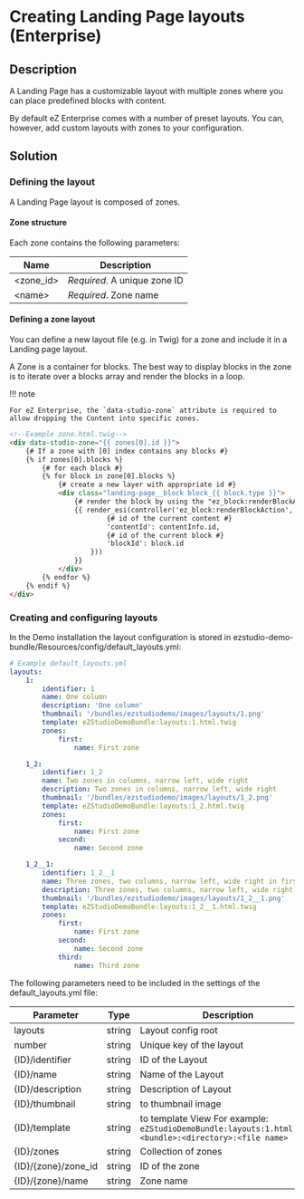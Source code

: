 # Creating Landing Page layouts (Enterprise)

## Description

A Landing Page has a customizable layout with multiple zones where you can place predefined blocks with content.

By default eZ Enterprise comes with a number of preset layouts. You can, however, add custom layouts with zones to your configuration.

## Solution

### Defining the layout

A Landing Page layout is composed of zones.

#### Zone structure

Each zone contains the following parameters:

| Name             | Description                  |
|------------------|------------------------------|
| &lt;zone\_id&gt; | *Required*. A unique zone ID |
| &lt;name&gt;     | *Required*. Zone name        |

#### Defining a zone layout

You can define a new layout file (e.g. in Twig) for a zone and include it in a Landing page layout.

A Zone is a container for blocks. The best way to display blocks in the zone is to iterate over a blocks array and render the blocks in a loop.

!!! note

    For eZ Enterprise, the `data-studio-zone` attribute is required to allow dropping the Content into specific zones.

``` html
<!--Example zone.html.twig-->
<div data-studio-zone="{{ zones[0].id }}">                                       
    {# If a zone with [0] index contains any blocks #}
    {% if zones[0].blocks %}                                                    
        {# for each block #}
        {% for block in zone[0].blocks %}                                               
            {# create a new layer with appropriate id #}
            <div class="landing-page__block block_{{ block.type }}">            
                {# render the block by using the "ez_block:renderBlockAction" controller #}
                {{ render_esi(controller('ez_block:renderBlockAction', {        
                        {# id of the current content #}
                        'contentId': contentInfo.id,                            
                        {# id of the current block #}
                        'blockId': block.id                                     
                    }))
                }}
            </div>        
        {% endfor %}    
    {% endif %}
</div>
```

### Creating and configuring layouts

In the Demo installation the layout configuration is stored in ezstudio-demo-bundle/Resources/config/default\_layouts.yml:

``` yaml
# Example default_layouts.yml
layouts:
    1:  
        identifier: 1                       
        name: One column
        description: 'One column'
        thumbnail: '/bundles/ezstudiodemo/images/layouts/1.png'
        template: eZStudioDemoBundle:layouts:1.html.twig
        zones:
            first:
                name: First zone

    1_2:
        identifier: 1_2
        name: Two zones in columns, narrow left, wide right
        description: Two zones in columns, narrow left, wide right
        thumbnail: '/bundles/ezstudiodemo/images/layouts/1_2.png'
        template: eZStudioDemoBundle:layouts:1_2.html.twig
        zones:
            first:
                name: First zone
            second:
                name: Second zone

    1_2__1:   
        identifier: 1_2__1
        name: Three zones, two columns, narrow left, wide right in first row and one row
        description: Three zones, two columns, narrow left, wide right in first row and one row
        thumbnail: '/bundles/ezstudiodemo/images/layouts/1_2__1.png'
        template: eZStudioDemoBundle:layouts:1_2__1.html.twig
        zones:
            first:
                name: First zone
            second:
                name: Second zone
            third:
                name: Third zone
```

The following parameters need to be included in the settings of the default\_layouts.yml file:

|Parameter|Type|Description|Required|
|------|------|------|------|
|layouts|string|Layout config root|Yes|
|number|string|Unique key of the layout|Yes|
|{ID}/identifier|string|ID of the Layout|Yes|
|{ID}/name|string|Name of the Layout|Yes|
|{ID}/description|string|Description of Layout|Yes|
|{ID}/thumbnail|string|<path> to thumbnail image|Yes|
|{ID}/template|string|<path> to template View For example: `eZStudioDemoBundle:layouts:1.html.twig`</br>`<bundle>:<directory>:<file name>`|Yes|
|{ID}/zones|string|Collection of zones|Yes|
|{ID}/{zone}/zone_id|string|ID of the zone|Yes|
|{ID}/{zone}/name|string|Zone name|Yes|
